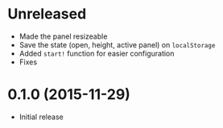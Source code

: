 # Unreleased

- Made the panel resizeable
- Save the state (open, height, active panel) on `localStorage`
- Added `start!` function for easier configuration
- Fixes

# 0.1.0 (2015-11-29)

- Initial release

